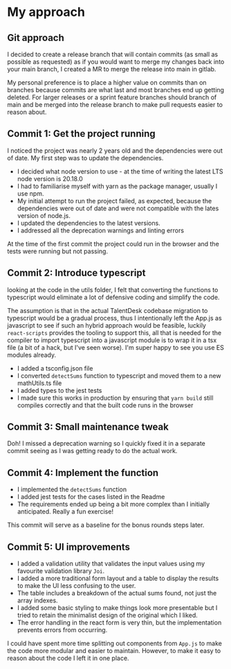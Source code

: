 # My approach

## Git approach

I decided to create a release branch that will contain commits (as small as possible as requested) as if you would want to merge my changes back into your main branch, I created a MR to merge the release into main in gitlab.

My personal preference is to place a higher value on commits than on branches because commits are what last and most branches end up getting deleted. For larger releases or a sprint feature branches should branch of main and be merged into the release branch to make pull requests easier to reason about.

## Commit 1: Get the project running

I noticed the project was nearly 2 years old and the dependencies were out of date. My first step was to update the dependencies.

- I decided what node version to use - at the time of writing the latest LTS node version is 20.18.0
- I had to familiarise myself with yarn as the package manager, usually I use npm.
- My initial attempt to run the project failed, as expected, because the dependencies were out of date and were not compatible with the lates version of node.js.
- I updated the dependencies to the latest versions.
- I addressed all the deprecation warnings and linting errors

At the time of the first commit the project could run in the browser and the tests were running but not passing.

## Commit 2: Introduce typescript

looking at the code in the utils folder, I felt that converting the functions to typescript would eliminate a lot of defensive coding and simplify the code.

The assumption is that in the actual TalentDesk codebase migration to typescript would be a gradual process, thus I intentionally left the App.js as javascript to see if such an hybrid approach would be feasible, luckily `react-scripts` provides the tooling to support this, all that is needed for the compiler to import typescript into a javascript module is to wrap it in a tsx file (a bit of a hack, but I've seen worse). I'm super happy to see you use ES modules already.

- I added a tsconfig.json file
- I converted `detectSums` function to typescript and moved them to a new mathUtils.ts file
- I added types to the jest tests
- I made sure this works in production by ensuring that `yarn build` still compiles correctly and that the built code runs in the browser

## Commit 3: Small maintenance tweak

Doh! I missed a deprecation warning so I quickly fixed it in a separate commit seeing as I was getting ready to do the actual work.

## Commit 4: Implement the function

- I implemented the `detectSums` function
- I added jest tests for the cases listed in the Readme
- The requirements ended up being a bit more complex than I initially anticipated. Really a fun exercise!

This commit will serve as a baseline for the bonus rounds steps later.

## Commit 5: UI improvements

- I added a validation utility that validates the input values using my favourite validation library `Joi`.
- I added a more traditional form layout and a table to display the results to make the UI less confusing to the user.
- The table includes a breakdown of the actual sums found, not just the array indexes.
- I added some basic styling to make things look more presentable but I tried to retain the minimalist design of the original which I liked.
- The error handling in the react form is very thin, but the implementation prevents errors from occurring.

I could have spent more time splitting out components from `App.js` to make the code more modular and easier to maintain. However, to make it easy to reason about the code I left it in one place.
